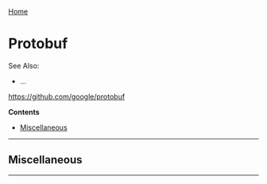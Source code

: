 [Home](Readme.md)
# Protobuf

See Also:

  - ...

https://github.com/google/protobuf

**Contents**

- [Miscellaneous](Protobuf.md#miscellaneous)

---

## Miscellaneous

---
